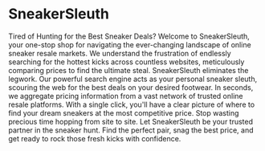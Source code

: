 # SneakerSleuth
Tired of Hunting for the Best Sneaker Deals?
Welcome to SneakerSleuth, your one-stop shop for navigating the ever-changing landscape of online sneaker resale markets. We understand the frustration of endlessly searching for the hottest kicks across countless websites, meticulously comparing prices to find the ultimate steal.
SneakerSleuth eliminates the legwork. Our powerful search engine acts as your personal sneaker sleuth, scouring the web for the best deals on your desired footwear. In seconds, we aggregate pricing information from a vast network of trusted online resale platforms. With a single click, you'll have a clear picture of where to find your dream sneakers at the most competitive price.
Stop wasting precious time hopping from site to site. Let SneakerSleuth be your trusted partner in the sneaker hunt. Find the perfect pair, snag the best price, and get ready to rock those fresh kicks with confidence.
